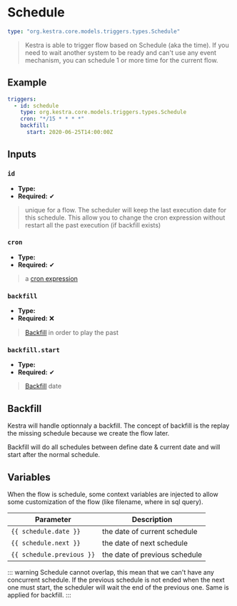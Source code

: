 
# Schedule

```yaml
type: "org.kestra.core.models.triggers.types.Schedule"
```

> Kestra is able to trigger flow based on Schedule (aka the time). If you need to wait another system to be ready and can't use any event mechanism, you can schedule 1 or more time for the current flow.

## Example

```yaml
triggers:
  - id: schedule
    type: org.kestra.core.models.triggers.types.Schedule
    cron: "*/15 * * * *"
    backfill:
      start: 2020-06-25T14:00:00Z
```


## Inputs

### `id`
* **Type:** <Badge vertical="middle" text="String" />
* **Required:** ✔

> unique for a flow. The scheduler will keep the last execution date for this schedule. This allow you to change the cron expression without restart all the past execution (if backfill exists)

### `cron`
* **Type:** <Badge vertical="middle" text="String" />
* **Required:** ✔

> a [cron expression](https://crontab.guru/) 

### `backfill`
* **Type:** <Badge vertical="middle" text="Backfill" />
* **Required:** ❌

> [Backfill](#backfill-2) in order to play the past


### `backfill.start`
* **Type:** <Badge vertical="middle" text="ZonedDateTime" />
* **Required:** ✔

> [Backfill](#backfill-2) date

## Backfill 
Kestra will handle optionnaly a backfill. The concept of backfill is the replay the missing schedule because we create the flow later.

Backfill will do all schedules between define date & current date and will start after the normal schedule.


## Variables 
When the flow is schedule, some context variables are injected to allow some customization of the flow 
(like filename, where in sql query).

| Parameter | Description |
| ---------- | ----------- |
|  <code v-pre>{{ schedule.date }}</code> | the date of current schedule 
|  <code v-pre>{{ schedule.next }}</code> | the date of next schedule 
|  <code v-pre>{{ schedule.previous }}</code> | the date of previous schedule 


::: warning
Schedule cannot overlap, this mean that we can't have any concurrent schedule. If the previous schedule is not ended when the next one must start, the scheduler will wait the end of the previous one. Same is applied for backfill.
:::
